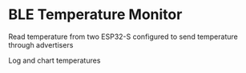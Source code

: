# BLE Temperature Monitor 

Read temperature from two ESP32-S configured to send temperature through advertisers 

Log and chart temperatures 

